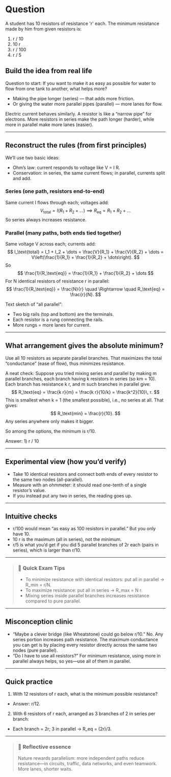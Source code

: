 # Question
A student has 10 resistors of resistance 'r' each. The minimum resistance made by him from given resistors is:  
1) r / 10  
2) 10 r  
3) r / 100
4) r / 5

## Build the idea from real life

Question to start: If you want to make it as easy as possible for water to flow from one tank to another, what helps more?
- Making the pipe longer (series) — that adds more friction.
- Or giving the water more parallel pipes (parallel) — more lanes for flow.

Electric current behaves similarly. A resistor is like a “narrow pipe” for electrons. More resistors in series make the path longer (harder), while more in parallel make more lanes (easier).

---

## Reconstruct the rules (from first principles)

We’ll use two basic ideas:
- Ohm’s law: current responds to voltage like V = I R.
- Conservation: in series, the same current flows; in parallel, currents split and add.

### Series (one path, resistors end-to-end)
Same current I flows through each; voltages add:
$$
V_\text{total} = I(R_1 + R_2 + \dots) \implies R_\text{eq} = R_1 + R_2 + \dots
$$
So series always increases resistance.

### Parallel (many paths, both ends tied together)
Same voltage V across each; currents add:
$$
I_\text{total} = I_1 + I_2 + \dots
= \frac{V}{R_1} + \frac{V}{R_2} + \dots
= V\left(\frac{1}{R_1} + \frac{1}{R_2} + \dots\right).
$$
So
$$
\frac{1}{R_\text{eq}} = \frac{1}{R_1} + \frac{1}{R_2} + \dots
$$
For N identical resistors of resistance r in parallel:
$$
\frac{1}{R_\text{eq}} = \frac{N}{r} \quad \Rightarrow \quad R_\text{eq} = \frac{r}{N}.
$$

Text sketch of “all parallel”:
- Two big rails (top and bottom) are the terminals.
- Each resistor is a rung connecting the rails.
- More rungs = more lanes for current.

---

## What arrangement gives the absolute minimum?

Use all 10 resistors as separate parallel branches. That maximizes the total “conductance” (ease of flow), thus minimizes resistance.

A neat check: Suppose you tried mixing series and parallel by making m parallel branches, each branch having k resistors in series (so km = 10). Each branch has resistance k r, and m such branches in parallel give:
$$
R_\text{eq} = \frac{k r}{m} = \frac{k r}{10/k} = \frac{k^2}{10}\, r.
$$
This is smallest when k = 1 (the smallest possible), i.e., no series at all. That gives:
$$
R_\text{min} = \frac{r}{10}.
$$
Any series anywhere only makes it bigger.

So among the options, the minimum is r/10.

Answer: 1) r / 10

---

## Experimental view (how you’d verify)
- Take 10 identical resistors and connect both ends of every resistor to the same two nodes (all-parallel).
- Measure with an ohmmeter: it should read one-tenth of a single resistor’s value.
- If you instead put any two in series, the reading goes up.

---

## Intuitive checks
- r/100 would mean “as easy as 100 resistors in parallel.” But you only have 10.
- 10 r is the maximum (all in series), not the minimum.
- r/5 is what you’d get if you did 5 parallel branches of 2r each (pairs in series), which is larger than r/10.

---

> ### 🧠 Quick Exam Tips
> - To minimize resistance with identical resistors: put all in parallel → R_min = r/N.
> - To maximize resistance: put all in series → R_max = N r.
> - Mixing series inside parallel branches increases resistance compared to pure parallel.

---

## Misconception clinic
- “Maybe a clever bridge (like Wheatstone) could go below r/10.” No. Any series portion increases path resistance. The maximum conductance you can get is by placing every resistor directly across the same two nodes (pure parallel).
- “Do I have to use all resistors?” For minimum resistance, using more in parallel always helps, so yes—use all of them in parallel.

---

## Quick practice
1) With 12 resistors of r each, what is the minimum possible resistance?
- Answer: r/12.

2) With 6 resistors of r each, arranged as 3 branches of 2 in series per branch:
- Each branch = 2r; 3 in parallel → R_eq = (2r)/3.

---

> ### 🌱 Reflective essence
> Nature rewards parallelism: more independent paths reduce resistance—in circuits, traffic, data networks, and even teamwork. More lanes, shorter waits.